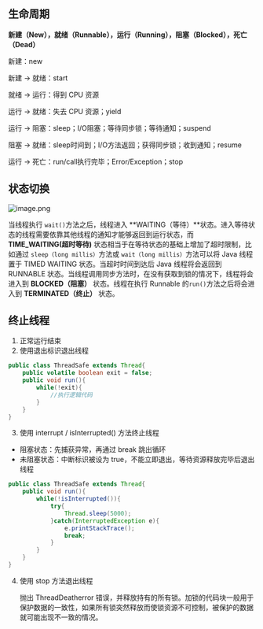 ## 生命周期

**新建（New），就绪（Runnable），运行（Running），阻塞（Blocked），死亡（Dead）**

新建：new

新建 -> 就绪：start

就绪 -> 运行：得到 CPU 资源

运行 -> 就绪：失去 CPU 资源；yield

运行 -> 阻塞：sleep；I/O阻塞；等待同步锁；等待通知；suspend

阻塞 -> 就绪：sleep时间到；I/O方法返回；获得同步锁；收到通知；resume

运行 -> 死亡：run/call执行完毕；Error/Exception；stop



## 状态切换

![image.png](https://upload-images.jianshu.io/upload_images/9229344-19fd90cf895b55ca.png?imageMogr2/auto-orient/strip%7CimageView2/2/w/1240)



当线程执行 `wait()`方法之后，线程进入 **WAITING（等待）**状态。进入等待状态的线程需要依靠其他线程的通知才能够返回到运行状态，而 **TIME_WAITING(超时等待)** 状态相当于在等待状态的基础上增加了超时限制，比如通过 `sleep（long millis）`方法或 `wait（long millis）`方法可以将 Java 线程置于 TIMED WAITING 状态。当超时时间到达后 Java 线程将会返回到 RUNNABLE 状态。当线程调用同步方法时，在没有获取到锁的情况下，线程将会进入到 **BLOCKED（阻塞）** 状态。线程在执行 Runnable 的`run()`方法之后将会进入到 **TERMINATED（终止）** 状态。



## 终止线程

1. 正常运行结束
2. 使用退出标识退出线程

```java
public class ThreadSafe extends Thread{
    public volatile boolean exit = false;
    public void run(){
        while(!exit){
            //执行逻辑代码
        }
    }
}
```

3. 使用 interrupt / isInterrupted()  方法终止线程

- 阻塞状态：先捕获异常，再通过 break 跳出循环
- 未阻塞状态：中断标识被设为 true，不能立即退出，等待资源释放完毕后退出线程

```java
public class ThreadSafe extends Thread{
    public void run(){
        while(!isInterrupted()){
            try{
                Thread.sleep(5000);
            }catch(InterruptedException e){
                e.printStackTrace();
                break;
            }
        }
    }
}
```

4. 使用 stop 方法退出线程

   抛出 ThreadDeatherror 错误，并释放持有的所有锁。加锁的代码块一般用于保护数据的一致性，如果所有锁突然释放而使锁资源不可控制，被保护的数据就可能出现不一致的情况。